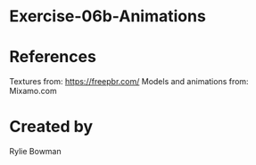 # Exercise-06b-Animations

# References

Textures from: https://freepbr.com/
Models and animations from: Mixamo.com

# Created by 
Rylie Bowman
